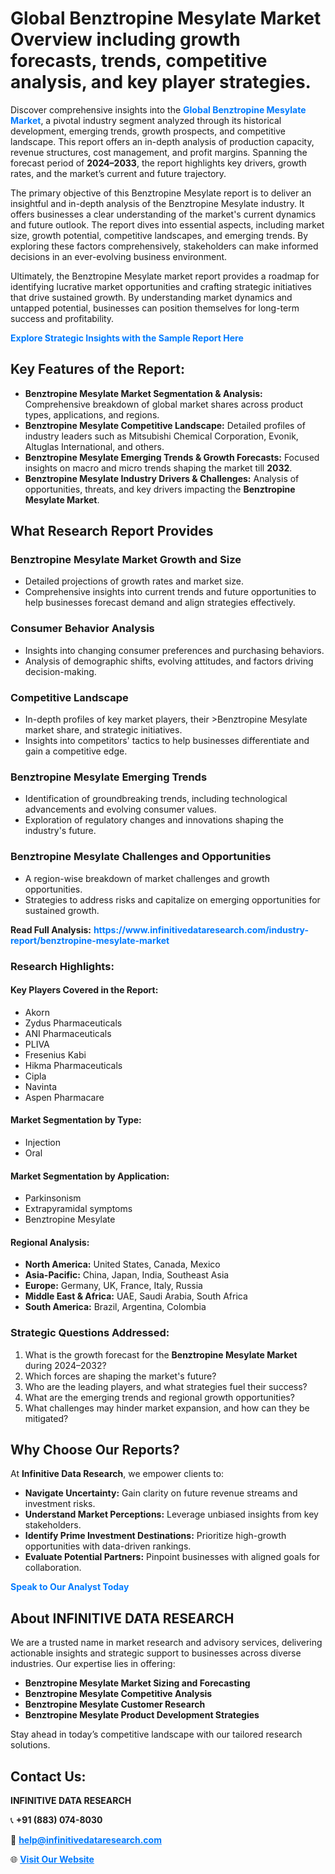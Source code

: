 <h1>Global Benztropine Mesylate Market Overview including growth forecasts, trends, competitive analysis, and key player strategies.</h1>
<p>
Discover comprehensive insights into the 
<a href="https://www.infinitivedataresearch.com/industry-report/benztropine-mesylate-market" rel="dofollow" style="color: #007BFF; text-decoration: none;"><strong>Global Benztropine Mesylate Market</strong></a>, a pivotal industry segment analyzed through its historical development, emerging trends, growth prospects, and competitive landscape. This report offers an in-depth analysis of production capacity, revenue structures, cost management, and profit margins. Spanning the forecast period of <strong>2024–2033</strong>, the report highlights key drivers, growth rates, and the market’s current and future trajectory.
</p>
<p>
The primary objective of this Benztropine Mesylate report is to deliver an insightful and in-depth analysis of the Benztropine Mesylate industry. It offers businesses a clear understanding of the market's current dynamics and future outlook. The report dives into essential aspects, including market size, growth potential, competitive landscapes, and emerging trends. By exploring these factors comprehensively, stakeholders can make informed decisions in an ever-evolving business environment.
</p>
<p>
Ultimately, the Benztropine Mesylate market report provides a roadmap for identifying lucrative market opportunities and crafting strategic initiatives that drive sustained growth. By understanding market dynamics and untapped potential, businesses can position themselves for long-term success and profitability.
</p>
<p>
<a href="https://www.infinitivedataresearch.com/request-sample/reportId=103957" style="color: #007BFF; text-decoration: none;"><strong>Explore Strategic Insights with the Sample Report Here</strong></a>
</p>

<h2>Key Features of the Report:</h2>
<ul>
<li><strong>Benztropine Mesylate Market Segmentation & Analysis:</strong> Comprehensive breakdown of global market shares across product types, applications, and regions.</li>
<li><strong>Benztropine Mesylate Competitive Landscape:</strong> Detailed profiles of industry leaders such as Mitsubishi Chemical Corporation, Evonik, Altuglas International, and others.</li>
<li><strong>Benztropine Mesylate Emerging Trends & Growth Forecasts:</strong> Focused insights on macro and micro trends shaping the market till <strong>2032</strong>.</li>
<li><strong>Benztropine Mesylate Industry Drivers & Challenges:</strong> Analysis of opportunities, threats, and key drivers impacting the <strong>Benztropine Mesylate Market</strong>.</li>
</ul>

<h2>What Research Report Provides</h2>
<h3>Benztropine Mesylate Market Growth and Size</h3>
<ul>
<li>Detailed projections of growth rates and market size.</li>
<li>Comprehensive insights into current trends and future opportunities to help businesses forecast demand and align strategies effectively.</li>
</ul>

<h3>Consumer Behavior Analysis</h3>
<ul>
<li>Insights into changing consumer preferences and purchasing behaviors.</li>
<li>Analysis of demographic shifts, evolving attitudes, and factors driving decision-making.</li>
</ul>

<h3>Competitive Landscape</h3>
<ul>
<li>In-depth profiles of key market players, their >Benztropine Mesylate market share, and strategic initiatives.</li>
<li>Insights into competitors' tactics to help businesses differentiate and gain a competitive edge.</li>
</ul>

<h3>Benztropine Mesylate Emerging Trends</h3>
<ul>
<li>Identification of groundbreaking trends, including technological advancements and evolving consumer values.</li>
<li>Exploration of regulatory changes and innovations shaping the industry's future.</li>
</ul>

<h3>Benztropine Mesylate Challenges and Opportunities</h3>
<ul>
<li>A region-wise breakdown of market challenges and growth opportunities.</li>
<li>Strategies to address risks and capitalize on emerging opportunities for sustained growth.</li>
</ul>
<p><strong>Read Full Analysis:</strong> <a href="https://www.infinitivedataresearch.com/industry-report/benztropine-mesylate-market" rel="dofollow" style="color: #007BFF; text-decoration: none;"><strong>https://www.infinitivedataresearch.com/industry-report/benztropine-mesylate-market</strong></a></p>
<h3>Research Highlights:</h3>
<h4>Key Players Covered in the Report:</h4>
<ul><li>Akorn</li><li>Zydus Pharmaceuticals</li><li>ANI Pharmaceuticals</li><li>PLIVA</li><li>Fresenius Kabi</li><li>Hikma Pharmaceuticals</li><li>Cipla</li><li>Navinta</li><li>Aspen Pharmacare</li></ul>
<h4>Market Segmentation by Type:</h4>
<ul><li>Injection</li><li>Oral</li></ul>
<h4>Market Segmentation by Application:</h4>
<ul><li>Parkinsonism</li><li>Extrapyramidal symptoms</li><li>Benztropine Mesylate</li></ul>

<h4>Regional Analysis:</h4>
<ul>
<li><strong>North America:</strong> United States, Canada, Mexico</li>
<li><strong>Asia-Pacific:</strong> China, Japan, India, Southeast Asia</li>
<li><strong>Europe:</strong> Germany, UK, France, Italy, Russia</li>
<li><strong>Middle East & Africa:</strong> UAE, Saudi Arabia, South Africa</li>
<li><strong>South America:</strong> Brazil, Argentina, Colombia</li>
</ul>

<h3>Strategic Questions Addressed:</h3>
<ol>
<li>What is the growth forecast for the <strong>Benztropine Mesylate Market</strong> during 2024–2032?</li>
<li>Which forces are shaping the market's future?</li>
<li>Who are the leading players, and what strategies fuel their success?</li>
<li>What are the emerging trends and regional growth opportunities?</li>
<li>What challenges may hinder market expansion, and how can they be mitigated?</li>
</ol>

<h2>Why Choose Our Reports?</h2>
<p>At <strong>Infinitive Data Research</strong>, we empower clients to:</p>
<ul>
<li><strong>Navigate Uncertainty:</strong> Gain clarity on future revenue streams and investment risks.</li>
<li><strong>Understand Market Perceptions:</strong> Leverage unbiased insights from key stakeholders.</li>
<li><strong>Identify Prime Investment Destinations:</strong> Prioritize high-growth opportunities with data-driven rankings.</li>
<li><strong>Evaluate Potential Partners:</strong> Pinpoint businesses with aligned goals for collaboration.</li>
</ul>
<p><a href="https://www.infinitivedataresearch.com/industry-report/benztropine-mesylate-market" rel="dofollow" style="color: #007BFF; text-decoration: none;"><strong>Speak to Our Analyst Today</strong></a></p>

<h2>About INFINITIVE DATA RESEARCH</h2>
<p>We are a trusted name in market research and advisory services, delivering actionable insights and strategic support to businesses across diverse industries. Our expertise lies in offering:</p>
<ul>
<li><strong>Benztropine Mesylate Market Sizing and Forecasting</strong></li>
<li><strong>Benztropine Mesylate Competitive Analysis</strong></li>
<li><strong>Benztropine Mesylate Customer Research</strong></li>
<li><strong>Benztropine Mesylate Product Development Strategies</strong></li>
</ul>
<p>Stay ahead in today’s competitive landscape with our tailored research solutions.</p>

<h2>Contact Us:</h2>
<p><strong>INFINITIVE DATA RESEARCH</strong></p>
<p>📞 <strong>+91 (883) 074-8030</strong></p>
<p>📧 <strong><a href="mailto:help@infinitivedataresearch.com" style="color: #007BFF;">help@infinitivedataresearch.com</a></strong></p>
<p>🌐 <strong><a href="https://www.infinitivedataresearch.com" rel="dofollow" style="color: #007BFF;">Visit Our Website</a></strong></p>